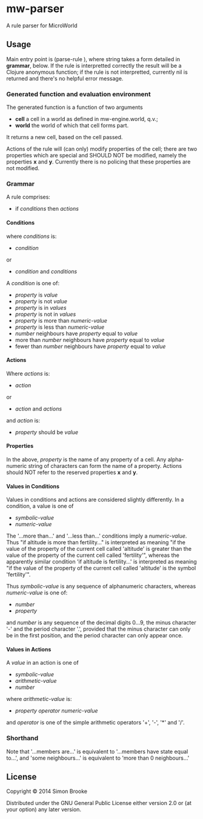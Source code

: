 # mw-parser

A rule parser for MicroWorld

## Usage

Main entry point is (parse-rule <string>), where string takes a form detailed
in **grammar**, below. If the rule is interpretted correctly the result will
be a Clojure anonymous function; if the rule is not interpretted, currently nil
is returned and there's no helpful error message.

### Generated function and evaluation environment

The generated function is a function of two arguments

* **cell** a cell in a world as defined in mw-engine.world, q.v.;
* **world** the world of which that cell forms part.

It returns a new cell, based on the cell passed.

Actions of the rule will (can only) modify properties of the cell; there are two
properties which are special and SHOULD NOT be modified, namely the properties
**x** and **y**. Currently there is no policing that these properties are not
modified.

### Grammar

A rule comprises:

*    if *conditions* then *actions*

#### Conditions

where *conditions* is:

*    *condition* 

or
*	*condition* and *conditions*

A *condition* is one of:

*	*property* is *value*
*	*property* is not *value*
*	*property* is in *values*
*	*property* is not in *values*
*	*property* is more than *numeric-value*
*	*property* is less than *numeric-value*
*	*number* neighbours have *property* equal to *value*
*	more than *number* neighbours have *property* equal to *value*
*	fewer than *number* neighbours have *property* equal to *value*

#### Actions

Where *actions* is:

*	*action*

or
*	*action* and *actions*

and *action* is:

*	*property* should be *value*

#### Properties

In the above, *property* is the name of any property of a cell. Any alpha-numeric
string of characters can form the name of a property. Actions should NOT refer
to the reserved properties **x** and **y**.

#### Values in Conditions

Values in conditions and actions are considered slightly differently. In a 
condition, a value is one of

*   *symbolic-value*
*   *numeric-value*

The '...more than...' and '...less than...' conditions imply a *numeric-value*.
Thus "if altitude is more than fertility..." is interpreted as meaning "if the value 
of the property of the current cell called 'altitude' is greater than the value
of the property of the current cell called 'fertility'", whereas the apparently
similar condition 'if altitude is fertility...' is interpreted as meaning
"if the value of the property of the current cell called 'altitude' is the symbol
'fertility'".

Thus *symbolic-value* is any sequence of alphanumeric characters, whereas 
*numeric-value* is one of:

*    *number*
*    *property*

and *number* is any sequence of the decimal digits 0...9, the minus character 
'-' and the period character '.', provided that the minus character can only be 
in the first position, and  the period character can only appear once.

#### Values in Actions

A *value* in an action is one of

*    *symbolic-value*
*    *arithmetic-value*
*    *number*

where *arithmetic-value* is:

*    *property* *operator* *numeric-value*

and *operator* is one of the simple arithmetic operators '+', '-', '*' and '/'.

### Shorthand

Note that '...members are...' is equivalent to '...members have state equal to...', 
and 'some neighbours...' is equivalent to 'more than 0 neighbours...'

## License

Copyright © 2014 Simon Brooke

Distributed under the GNU General Public License either version 2.0 or (at
your option) any later version.
